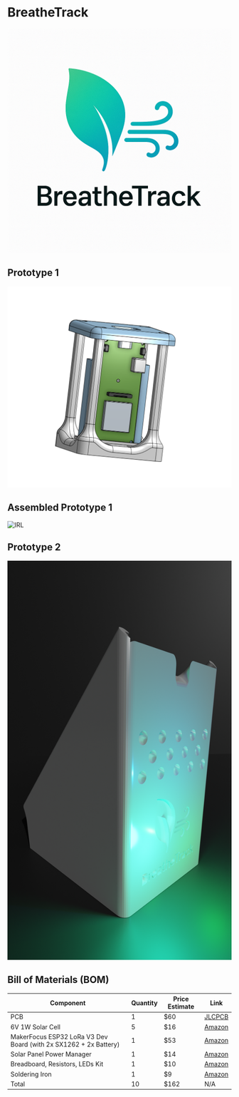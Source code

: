 # BreatheTrack

![Logo](img/BTLogo.png)

## Prototype 1
![CAD](img/prototypecad.png)

## Assembled Prototype 1 
![IRL](https://github.com/user-attachments/assets/fca9da71-7108-41bc-889d-3d14d4a01c25)

## Prototype 2

![Render](img/render2.png)


## Bill of Materials (BOM)

| Component                           | Quantity | Price Estimate | Link |
|-------------------------------------|----------|----------------|------|
| PCB                                 | 1        | $60            | [JLCPCB](https://jlcpcb.com) |
| 6V 1W Solar Cell                     | 5        | $16            | [Amazon](https://www.amazon.com/gp/product/B0BML3PR4Z/ref=ox_sc_act_title_1?smid=A2MJCDED57HY1D&th=1) |
| MakerFocus ESP32 LoRa V3 Dev Board (with 2x SX1262 + 2x Battery) | 1 | $53 | [Amazon](https://www.amazon.com/gp/product/B0DMSGL2DC/ref=ox_sc_act_title_1?smid=A1N6DLY3NQK2VM&th=1) |
| Solar Panel Power Manager           | 1        | $14            | [Amazon](https://www.amazon.com/gp/product/B07MML4YJV/ref=ox_sc_act_title_4?smid=A2EH5PO307BR7O&psc=1) |
| Breadboard, Resistors, LEDs Kit     | 1        | $10            | [Amazon](https://www.amazon.com/dp/B01ERP6WL4) |
| Soldering Iron                      | 1        | $9             | [Amazon](https://www.amazon.com/Soldering-Welding-Portable-Electric-Repairing/dp/B098JD8HD3) |
| Total                        | 10          | $162             | N/A |









